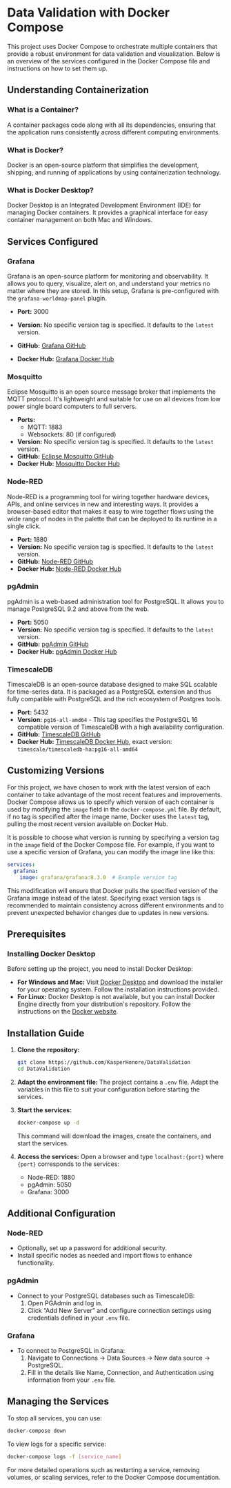 # Data Validation with Docker Compose

This project uses Docker Compose to orchestrate multiple containers that provide a robust environment for data validation and visualization. Below is an overview of the services configured in the Docker Compose file and instructions on how to set them up.

## Understanding Containerization

### What is a Container?
A container packages code along with all its dependencies, ensuring that the application runs consistently across different computing environments.

### What is Docker?
Docker is an open-source platform that simplifies the development, shipping, and running of applications by using containerization technology.

### What is Docker Desktop?
Docker Desktop is an Integrated Development Environment (IDE) for managing Docker containers. It provides a graphical interface for easy container management on both Mac and Windows.


## Services Configured

### Grafana
Grafana is an open-source platform for monitoring and observability. It allows you to query, visualize, alert on, and understand your metrics no matter where they are stored. In this setup, Grafana is pre-configured with the `grafana-worldmap-panel` plugin.
- **Port:** 3000

- **Version:** No specific version tag is specified. It defaults to the `latest` version.
- **GitHub:** [Grafana GitHub](https://github.com/grafana/grafana)
- **Docker Hub:** [Grafana Docker Hub](https://hub.docker.com/r/grafana/grafana)

### Mosquitto
Eclipse Mosquitto is an open source message broker that implements the MQTT protocol. It's lightweight and suitable for use on all devices from low power single board computers to full servers.
- **Ports:**
  - MQTT: 1883
  - Websockets: 80 (if configured)
- **Version:** No specific version tag is specified. It defaults to the `latest` version.
- **GitHub:** [Eclipse Mosquitto GitHub](https://github.com/eclipse/mosquitto)
- **Docker Hub:** [Mosquitto Docker Hub](https://hub.docker.com/_/eclipse-mosquitto)

### Node-RED
Node-RED is a programming tool for wiring together hardware devices, APIs, and online services in new and interesting ways. It provides a browser-based editor that makes it easy to wire together flows using the wide range of nodes in the palette that can be deployed to its runtime in a single click.
- **Port:** 1880
- **Version:** No specific version tag is specified. It defaults to the `latest` version.
- **GitHub:** [Node-RED GitHub](https://github.com/node-red/node-red)
- **Docker Hub:** [Node-RED Docker Hub](https://hub.docker.com/r/nodered/node-red)

### pgAdmin
pgAdmin is a web-based administration tool for PostgreSQL. It allows you to manage PostgreSQL 9.2 and above from the web.
- **Port:** 5050
- **Version:** No specific version tag is specified. It defaults to the `latest` version.
- **GitHub:** [pgAdmin GitHub](https://github.com/postgres/pgadmin4)
- **Docker Hub:** [pgAdmin Docker Hub](https://hub.docker.com/r/dpage/pgadmin4)

### TimescaleDB
TimescaleDB is an open-source database designed to make SQL scalable for time-series data. It is packaged as a PostgreSQL extension and thus fully compatible with PostgreSQL and the rich ecosystem of Postgres tools.
- **Port:** 5432
- **Version:** `pg16-all-amd64` - This tag specifies the PostgreSQL 16 compatible version of TimescaleDB with a high availability configuration.
- **GitHub:** [TimescaleDB GitHub](https://github.com/timescale/timescaledb)
- **Docker Hub:** [TimescaleDB Docker Hub](https://hub.docker.com/r/timescale/timescaledb-ha), exact version: `timescale/timescaledb-ha:pg16-all-amd64`

## Customizing Versions
For this project, we have chosen to work with the latest version of each container to take advantage of the most recent features and improvements. Docker Compose allows us to specify which version of each container is used by modifying the `image` field in the `docker-compose.yml` file. By default, if no tag is specified after the image name, Docker uses the `latest` tag, pulling the most recent version available on Docker Hub.

It is possible to choose what version is running by specifying a version tag in the `image` field of the Docker Compose file. For example, if you want to use a specific version of Grafana, you can modify the image line like this:

```yaml
services:
  grafana:
    image: grafana/grafana:8.3.0  # Example version tag
```

This modification will ensure that Docker pulls the specified version of the Grafana image instead of the latest. Specifying exact version tags is recommended to maintain consistency across different environments and to prevent unexpected behavior changes due to updates in new versions.


## Prerequisites

### Installing Docker Desktop
Before setting up the project, you need to install Docker Desktop:
- **For Windows and Mac:** Visit [Docker Desktop](https://www.docker.com/products/docker-desktop) and download the installer for your operating system. Follow the installation instructions provided.
- **For Linux:** Docker Desktop is not available, but you can install Docker Engine directly from your distribution's repository. Follow the instructions on the [Docker website](https://docs.docker.com/engine/install/).

## Installation Guide

1. **Clone the repository:**
   ```bash
   git clone https://github.com/KasperHonore/DataValidation
   cd DataValidation
   ```

2. **Adapt the environment file:**
   The project contains a `.env` file. Adapt the variables in this file to suit your configuration before starting the services.

3. **Start the services:**
   ```bash
   docker-compose up -d
   ```
   This command will download the images, create the containers, and start the services.

4. **Access the services:**
   Open a browser and type `localhost:{port}` where `{port}` corresponds to the services:
   - Node-RED: 1880
   - pgAdmin: 5050
   - Grafana: 3000

## Additional Configuration

### Node-RED
- Optionally, set up a password for additional security.
- Install specific nodes as needed and import flows to enhance functionality.

### pgAdmin
- Connect to your PostgreSQL databases such as TimescaleDB:
  1. Open PGAdmin and log in.
  2. Click “Add New Server” and configure connection settings using credentials defined in your `.env` file.

### Grafana
- To connect to PostgreSQL in Grafana:
  1. Navigate to Connections → Data Sources → New data source → PostgreSQL.
  2. Fill in the details like Name, Connection, and Authentication using information from your `.env` file.


## Managing the Services

To stop all services, you can use:
```bash
docker-compose down
```

To view logs for a specific service:
```bash
docker-compose logs -f [service_name]
```

For more detailed operations such as restarting a service, removing volumes, or scaling services, refer to the Docker Compose documentation.